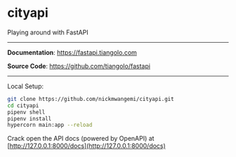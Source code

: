 # cityapi

Playing around with FastAPI

---

**Documentation**: <a href="https://fastapi.tiangolo.com" target="_blank">https://fastapi.tiangolo.com</a>

**Source Code**: <a href="https://github.com/tiangolo/fastapi" target="_blank">https://github.com/tiangolo/fastapi</a>

---

Local Setup:
```bash
git clone https://github.com/nickmwangemi/cityapi.git
cd cityapi
pipenv shell
pipenv install
hypercorn main:app --reload
```

Crack open the API docs (powered by OpenAPI) at [http://127.0.0.1:8000/docs](http://127.0.0.1:8000/docs)